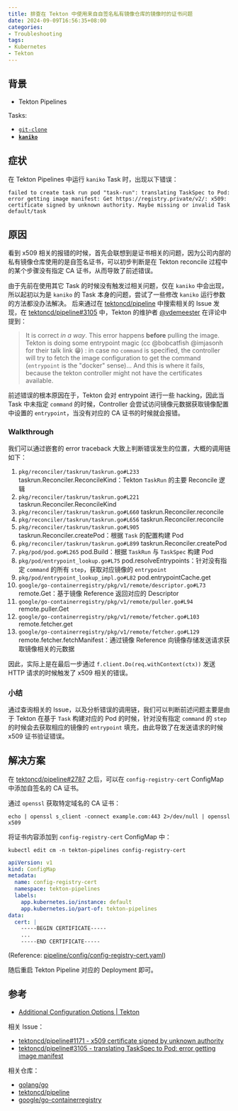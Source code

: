 ```yaml
---
title: 排查在 Tekton 中使用来自自签名私有镜像仓库的镜像时的证书问题
date: 2024-09-09T16:56:35+08:00
categories:
- Troubleshooting
tags:
- Kubernetes
- Tekton
---
```


## 背景

- Tekton Pipelines

Tasks:

- [`git-clone`](https://hub.tekton.dev/tekton/task/git-clone)
- **[`kaniko`](https://hub.tekton.dev/tekton/task/kaniko)**

## 症状

在 Tekton Pipelines 中运行 `kaniko` Task 时，出现以下错误：

```plaintext
failed to create task run pod "task-run": translating TaskSpec to Pod: error getting image manifest: Get https://registry.private/v2/: x509: certificate signed by unknown authority. Maybe missing or invalid Task default/task
```

## 原因

看到 x509 相关的报错的时候，首先会联想到是证书相关的问题，因为公司内部的私有镜像仓库使用的是自签名证书，可以初步判断是在 Tekton reconcile 过程中的某个步骤没有指定 CA 证书，从而导致了前述错误。

由于先前在使用其它 Task 的时候没有触发过相关问题，仅在 `kaniko` 中会出现，所以起初以为是 `kaniko` 的 Task 本身的问题，尝试了一些修改 `kaniko` 运行参数的方法都没办法解决。
后来通过在 [tektoncd/pipeline](https://github.com/tektoncd/pipeline) 中搜索相关的 Issue 发现，在 [tektoncd/pipeline#3105](https://github.com/tektoncd/pipeline/issues/3105) 中，Tekton 的维护者 [@vdemeester](https://github.com/vdemeester) 在评论中提到：

> It is correct *in a way*. This error happens **before** pulling the image. Tekton is doing some entrypoint magic (cc @bobcatfish @imjasonh for their talk link 😁) : in case no `command` is specified, the controller will try to fetch the image configuration to get the command (`entrypoint` is the "docker" sense)… And this is where it fails, because the tekton controller might not have the certificates available.

前述错误的根本原因在于，Tekton 会对 entrypoint 进行一些 hacking，因此当 Task 中未指定 `command` 的时候，Controller 会尝试访问镜像元数据获取镜像配置中设置的 `entrypoint`，当没有对应的 CA 证书的时候就会报错。

### Walkthrough

我们可以通过嵌套的 error traceback 大致上判断错误发生的位置，大概的调用链如下：

1. `pkg/reconciler/taskrun/taskrun.go#L233` taskrun.Reconciler.ReconcileKind：Tekton `TaskRun` 的主要 Reconcile 逻辑
2. `pkg/reconciler/taskrun/taskrun.go#L221` taskrun.Reconciler.ReconcileKind
3. `pkg/reconciler/taskrun/taskrun.go#L660` taskrun.Reconciler.reconcile
4. `pkg/reconciler/taskrun/taskrun.go#L656` taskrun.Reconciler.reconcile
5. `pkg/reconciler/taskrun/taskrun.go#L905` taskrun.Reconciler.createPod：根据 `Task` 的配置构建 Pod
6. `pkg/reconciler/taskrun/taskrun.go#L899` taskrun.Reconciler.createPod
7. `pkg/pod/pod.go#L265` pod.Build：根据 `TaskRun` 与 `TaskSpec` 构建 Pod
8. `pkg/pod/entrypoint_lookup.go#L75` pod.resolveEntrypoints：针对没有指定 `command` 的所有 `step`，获取对应镜像的 `entrypoint`
9. `pkg/pod/entrypoint_lookup_impl.go#L82` pod.entrypointCache.get
10. `google/go-containerregistry/pkg/v1/remote/descriptor.go#L73` remote.Get：基于镜像 Reference 返回对应的 Descriptor
11. `google/go-containerregistry/pkg/v1/remote/puller.go#L94` remote.puller.Get
12. `google/go-containerregistry/pkg/v1/remote/fetcher.go#L103` remote.fetcher.get
13. `google/go-containerregistry/pkg/v1/remote/fetcher.go#L129` remote.fetcher.fetchManifest：通过镜像 Reference 向镜像存储发送请求获取镜像相关的元数据

因此，实际上是在最后一步通过 `f.client.Do(req.withContext(ctx))` 发送 HTTP 请求的时候触发了 x509 相关的错误。

### 小结

通过查询相关的 Issue，以及分析错误的调用链，我们可以判断前述问题主要是由于 Tekton 在基于 `Task` 构建对应的 Pod 的时候，针对没有指定 `command` 的 `step` 的时候会去获取相应的镜像的 `entrypoint` 填充，由此导致了在发送请求的时候 x509 证书验证错误。

## 解决方案

在 [tektoncd/pipeline#2787](https://github.com/tektoncd/pipeline/pull/2787) 之后，可以在 `config-registry-cert` ConfigMap 中添加自签名的 CA 证书。

通过 `openssl` 获取特定域名的 CA 证书：

```shell
echo | openssl s_client -connect example.com:443 2>/dev/null | openssl x509
```

将证书内容添加到 `config-registry-cert` ConfigMap 中：

```shell
kubectl edit cm -n tekton-pipelines config-registry-cert
```

```yaml
apiVersion: v1
kind: ConfigMap
metadata:
  name: config-registry-cert
  namespace: tekton-pipelines
  labels:
    app.kubernetes.io/instance: default
    app.kubernetes.io/part-of: tekton-pipelines
data:
  cert: |
    -----BEGIN CERTIFICATE-----
    ...
    -----END CERTIFICATE-----
```

(Reference: [pipeline/config/config-registry-cert.yaml](https://github.com/tektoncd/pipeline/blob/main/config/config-registry-cert.yaml))

随后重启 Tekton Pipeline 对应的 Deployment 即可。

## 参考

- [Additional Configuration Options | Tekton](https://tekton.dev/vault/pipelines-main/additional-configs/#configuring-self-signed-cert-for-private-registry)

相关 Issue：

- [tektoncd/pipeline#1171 - x509 certificate signed by unknown authority](https://github.com/tektoncd/pipeline/issues/1171)
- [tektoncd/pipeline#3105 - translating TaskSpec to Pod: error getting image manifest](https://github.com/tektoncd/pipeline/issues/3105)

相关仓库：

- [golang/go](https://github.com/golang/go)
- [tektoncd/pipeline](https://github.com/tektoncd/pipeline)
- [google/go-containerregistry](https://github.com/google/go-containerregistry)
